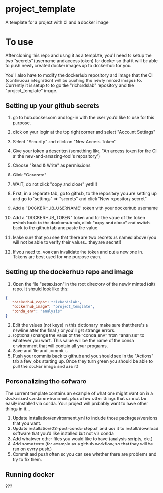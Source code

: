 # project_template
A template for a project with CI and a docker image

# To use
After cloning this repo and using it as a template, you'll need to setup the two "secrets" (username and access token) for docker so that it will be able to push newly created docker images up to dockerhub for you. 

You'll also have to modify the dockerhub repository and image that the CI (continuous integration) will be pushing the newly minted images to. Currently it is setup to to go the "richardslab" repository and the "project_template" image. 

## Setting up your github secrets
1. go to hub.docker.com and log-in with the user you'd like to use for this purpose. 
2. click on your login at the top right corner and select "Account Settings"
3. Select "Security" and click on "New Access Token"
4. Give your token a descriton (something like, "An access token for the CI at the new-and-amazing-tool's repository")
5. Choose "Read & Write" as permissions
6. Click "Generate" 

7. WAIT, do not click "copy and close" yet!!!!

8. First, in a separate tab, go to github, to the repository you are setting up and go to "settings" => "secrets" and click "New repository secret"
9. Add a "DOCKERHUB_USERNAME" token with your dockerhub username
10. Add a "DOCKERHUB_TOKEN" token and for the value of the token switch back to the dockerhub tab, click "copy and close" and switch back to the github tab and paste the value.
11. Make sure that you see that there are two secrets as named above (you will not be able to verify their values...they are secret!)
12. If you need to, you can invalidate the token and put a new one in. Tokens are best used for one purpose each.

## Setting up the dockerhub repo and image 
1. Open the file "setup.json" in the root directory of the newly minted (git) repo. It should look like this:

```json
{
   "dockerhub_repo": "richardslab",
   "dockerhub_image": "project_template",
   "conda_env": "analysis"
}


```
2. Edit the values (not keys) in this dictionary. make sure that there's a newline after the final `}` or you'll get strange errors. 
3. (optional) change the value of the "conda_env" from "analysis" to whatever you want. This value will be the name of the conda environment that will contain all your programs.
4. Save and file and commit it. 
5. Push your commits back to github and you should see in the "Actions" tab a few jobs starting up. Once they turn green you should be able to pull the docker image and use it!


## Personalizing the sofware
The current template contains an example of what one might want on in a dockerized conda environment, plus a few other things that cannot be easily installed via conda. Your project will probably want to have other things in it...

1. Update installation/environment.yml to include those packages/versions that you want. 
2. Update installation/03-post-conda-step.sh and use it to install/download software that you'd like installed but not via conda.
3. Add whatever other files you would like to have (analysis scripts, etc.)
4. Add some tests (for example as a github workflow, so that they will be run on every push.)
5. Commit and push often so you can see whether there are problems and try to fix them.


## Running docker
???